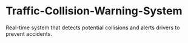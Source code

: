 # Traffic-Collision-Warning-System
Real-time system that detects potential collisions and alerts drivers to prevent accidents.
